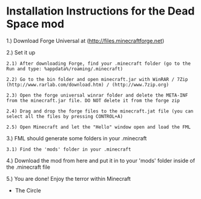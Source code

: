 Installation Instructions for the Dead Space mod
================================================

1.) Download Forge Universal at (http://files.minecraftforge.net)

2.) Set it up

    2.1) After downloading Forge, find your .minecraft folder (go to the Run and type: %appdata%/roaming/.minecraft)
    
    2.2) Go to the bin folder and open minecraft.jar with WinRAR / 7Zip (http://www.rarlab.com/download.htm) / (http://www.7zip.org)
    
    2.3) Open the forge universal winrar folder and delete the META-INF from the minecraft.jar file. DO NOT delete it from the forge zip
    
    2.4) Drag and drop the forge files to the minecraft.jat file (you can select all the files by pressing CONTROL+A)
    
    2.5) Open Minecraft and let the "Hello" window open and load the FML

3.) FML should generate some folders in your .minecraft

    3.1) Find the 'mods' folder in your .minecraft
    
4.) Download the mod from here and put it in to your 'mods' folder inside of the .minecraft file

5.) You are done! Enjoy the terror within Minecraft


- The Circle
